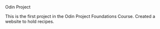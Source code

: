 Odin Project

This is the first project in the Odin Project Foundations Course.
Created a website to hold recipes. 

